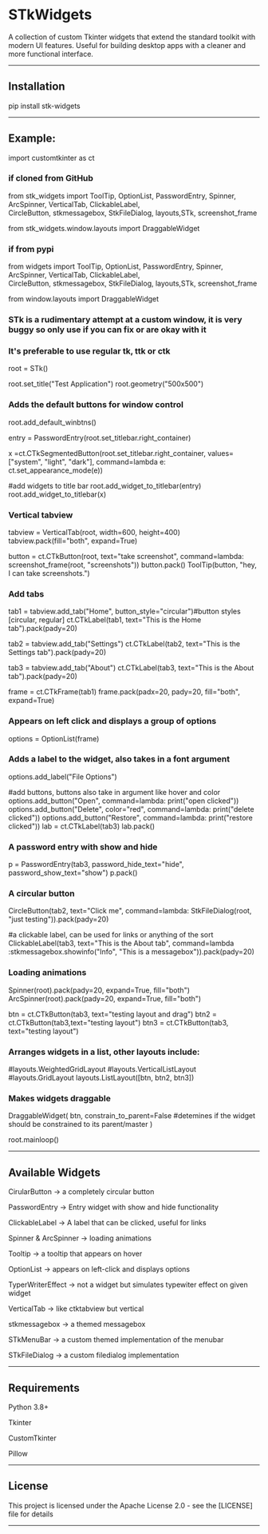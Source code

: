 # STkWidgets

A collection of custom Tkinter widgets that extend the standard toolkit with modern UI features.
Useful for building desktop apps with a cleaner and more functional interface.


---

## Installation

pip install stk-widgets



---

## Example:

import customtkinter as ct
### if cloned from GitHub 
from stk_widgets import ToolTip, OptionList, PasswordEntry, Spinner, ArcSpinner, VerticalTab, ClickableLabel, \
    CircleButton,  stkmessagebox, StkFileDialog, layouts,STk, screenshot_frame

from stk_widgets.window.layouts import DraggableWidget

### if from pypi
from widgets import ToolTip, OptionList, PasswordEntry, Spinner, ArcSpinner, VerticalTab, ClickableLabel, \
    CircleButton,  stkmessagebox, StkFileDialog, layouts,STk, screenshot_frame

from window.layouts import DraggableWidget

### STk is a rudimentary attempt at a custom window, it is very buggy so only use if you can fix or are okay with it
### It's preferable to use regular tk, ttk or ctk
root = STk()

root.set_title("Test Application")
root.geometry("500x500")

### Adds the default buttons for window control
root.add_default_winbtns()

entry = PasswordEntry(root.set_titlebar.right_container)

x =ct.CTkSegmentedButton(root.set_titlebar.right_container, values=["system", "light", "dark"], command=lambda e:   ct.set_appearance_mode(e))

#add widgets to title bar
root.add_widget_to_titlebar(entry)
root.add_widget_to_titlebar(x)

### Vertical tabview
tabview = VerticalTab(root, width=600, height=400)
tabview.pack(fill="both", expand=True)

button = ct.CTkButton(root, text="take screenshot",
                      command=lambda: screenshot_frame(root, "screenshots"))
button.pack()
ToolTip(button, "hey, I can take screenshots.")

### Add tabs
tab1 = tabview.add_tab("Home", button_style="circular")#button styles [circular, regular]
ct.CTkLabel(tab1, text="This is the Home tab").pack(pady=20)

tab2 = tabview.add_tab("Settings")
ct.CTkLabel(tab2, text="This is the Settings tab").pack(pady=20)

tab3 = tabview.add_tab("About")
ct.CTkLabel(tab3, text="This is the About tab").pack(pady=20)



frame = ct.CTkFrame(tab1)
frame.pack(padx=20, pady=20, fill="both", expand=True)

### Appears on left click and displays a group of options
options = OptionList(frame)
### Adds a label to the widget, also takes in a font argument
options.add_label("File Options")

#add buttons, buttons also take in argument like hover and color
options.add_button("Open", command=lambda: print("open clicked"))
options.add_button("Delete", color="red", command=lambda: print("delete clicked"))
options.add_button("Restore", command=lambda: print("restore clicked"))
lab = ct.CTkLabel(tab3)
lab.pack()

### A password entry with show and hide
p = PasswordEntry(tab3, password_hide_text="hide", password_show_text="show")
p.pack()

### A circular button
CircleButton(tab2, text="Click me", command=lambda: StkFileDialog(root, "just testing")).pack(pady=20)

#a clickable label, can be used for links or anything of the sort
ClickableLabel(tab3, text="This is the About tab",
               command=lambda :stkmessagebox.showinfo("Info", "This is a messagebox")).pack(pady=20)

### Loading animations
Spinner(root).pack(pady=20, expand=True, fill="both")
ArcSpinner(root).pack(pady=20, expand=True, fill="both")

btn = ct.CTkButton(tab3, text="testing layout and drag")
btn2 = ct.CTkButton(tab3,text="testing layout")
btn3 = ct.CTkButton(tab3, text="testing layout")

### Arranges widgets in a list, other layouts include:
#layouts.WeightedGridLayout
#layouts.VerticalListLayout
#layouts.GridLayout
layouts.ListLayout([btn, btn2, btn3])

### Makes widgets draggable
DraggableWidget(
    btn,
    constrain_to_parent=False #detemines if the widget should be constrained to its parent/master
)



root.mainloop()


---

## Available Widgets

CirularButton → a completely circular button

PasswordEntry → Entry widget with show and hide functionality

ClickableLabel → A label that can be clicked, useful for links

Spinner & ArcSpinner → loading animations

Tooltip → a tooltip that appears on hover

OptionList → appears on left-click and displays options

TyperWriterEffect → not a widget but simulates typewiter effect on given widget

VerticalTab → like ctktabview but vertical

stkmessagebox → a themed messagebox

STkMenuBar → a custom themed implementation of the menubar

STkFileDialog → a custom filedialog implementation

---

## Requirements

Python 3.8+

Tkinter

CustomTkinter

Pillow

---

## License

This project is licensed under the Apache License 2.0 - see the [LICENSE] file for details


---
